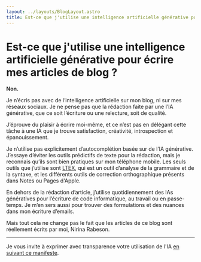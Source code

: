 ```yaml
---
layout: ../layouts/BlogLayout.astro
title: Est-ce que j'utilise une intelligence artificielle générative pour écrire mes articles de blog ?
---
```


# Est-ce que j'utilise une intelligence artificielle générative pour écrire mes articles de blog ?

**Non.**

Je n’écris pas avec de l’intelligence artificielle sur mon blog, ni sur mes réseaux sociaux.
Je ne pense pas que la rédaction faite par une l’IA générative, que ce soit l’écriture ou une relecture, soit de qualité.

J’éprouve du plaisir à écrire moi-même, et ce n’est pas en délégant cette tâche à une IA que je trouve satisfaction, créativité, introspection et épanouissement.

Je n’utilise pas explicitement d’autocomplétion basée sur de l’IA générative. J’essaye d’éviter les outils prédictifs de texte pour la rédaction, mais je reconnais qu’ils sont bien pratiques sur mon téléphone mobile.
Les seuls outils que j’utilise sont [LTEX](https://valentjn.github.io/ltex/), qui est un outil d’analyse de la grammaire et de la syntaxe, et les différents outils de correction orthographique présents dans Notes ou Pages d'Apple.

En dehors de la rédaction d’article, j’utilise quotidiennement des IAs génératives pour l’écriture de code informatique, au travail ou en passe-temps. Je m’en sers aussi pour trouver des formulations et des nuances dans mon écriture d’emails.

Mais tout cela ne change pas le fait que les articles de ce blog sont réellement écrits par moi, Nirina Rabeson.

---

Je vous invite à exprimer avec transparence votre utilisation de l'IA [en suivant ce manifeste](https://www.bydamo.la/p/ai-manifesto).
